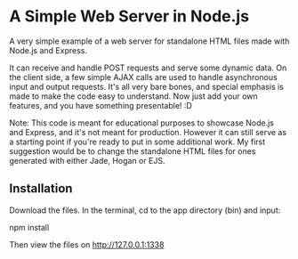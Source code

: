 # A Simple Web Server in Node.js
A very simple example of a web server for standalone HTML files made with Node.js and Express.

It can receive and handle POST requests and serve some dynamic data. On the client side, a few simple AJAX calls are used to handle asynchronous input and output requests. It's all very bare bones, and special emphasis is made to make the code easy to understand. Now just add your own features, and you have something presentable! :D

Note: This code is meant for educational purposes to showcase Node.js and Express, and it's not meant for production. However it can still serve as a starting point if you're ready to put in some additional work. My first suggestion would be to change the standalone HTML files for ones generated with either Jade, Hogan or EJS.

## Installation
Download the files. In the terminal, cd to the app directory (bin) and input:

npm install

Then view the files on http://127.0.0.1:1338

